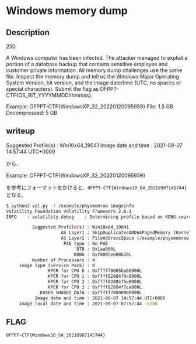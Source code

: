 # Windows memory dump

## Description

250

A Windows computer has been infected. The attacker managed to exploit a portion of a database backup that contains sensitive employee and customer private information. All memory dump challenges use the same file.
Inspect the memory dump and tell us the Windows Major Operating System Version, bit version, and the image date/time (UTC, no spaces or special characters). Submit the flag as OFPPT-CTF{OS_BIT_YYYYMMDDhhmmss}. 

Example: OFPPT-CTF{WindowsXP_32_20220120095959} File: 1.5 GB Decompressed: 5 GB

## writeup

Suggested Profile(s) : Win10x64_19041
Image date and time : 2021-09-07 14:57:44 UTC+0000

から、

Example: OFPPT-CTF{WindowsXP_32_20220120095959}

を参考にフォーマットをかけると、`OFPPT-CTF{Windows10_64_20210907145744}` となる。


```bash
$ python2 vol.py -f /example/physmemraw imageinfo                                   
Volatility Foundation Volatility Framework 2.6.1
INFO    : volatility.debug    : Determining profile based on KDBG search...

          Suggested Profile(s) : Win10x64_19041
                     AS Layer1 : SkipDuplicatesAMD64PagedMemory (Kernel AS)
                     AS Layer2 : FileAddressSpace (/example/physmemraw)
                      PAE type : No PAE
                           DTB : 0x1aa000L
                          KDBG : 0xf8005e600b20L
          Number of Processors : 4
     Image Type (Service Pack) : 0
                KPCR for CPU 0 : 0xfffff8005ba60000L
                KPCR for CPU 1 : 0xffff82804f9c0000L
                KPCR for CPU 2 : 0xffff82804f5e8000L
                KPCR for CPU 3 : 0xffff82804f7ca000L
             KUSER_SHARED_DATA : 0xfffff78000000000L
           Image date and time : 2021-09-07 14:57:44 UTC+0000
     Image local date and time : 2021-09-07 07:57:44 -0700
```

## FLAG

```bash
OFPPT-CTF{Windows10_64_20210907145744}
```
